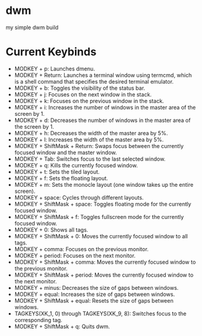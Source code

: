 # dwm
my simple dwm build

# Current Keybinds
- MODKEY + p: Launches dmenu.
- MODKEY + Return: Launches a terminal window using termcmd, which is a shell command that specifies the desired terminal emulator.
- MODKEY + b: Toggles the visibility of the status bar.
- MODKEY + j: Focuses on the next window in the stack.
- MODKEY + k: Focuses on the previous window in the stack.
- MODKEY + i: Increases the number of windows in the master area of the screen by 1.
- MODKEY + d: Decreases the number of windows in the master area of the screen by 1.
- MODKEY + h: Decreases the width of the master area by 5%.
- MODKEY + l: Increases the width of the master area by 5%.
- MODKEY + ShiftMask + Return: Swaps focus between the currently focused window and the master window.
- MODKEY + Tab: Switches focus to the last selected window.
- MODKEY + q: Kills the currently focused window.
- MODKEY + t: Sets the tiled layout.
- MODKEY + f: Sets the floating layout.
- MODKEY + m: Sets the monocle layout (one window takes up the entire screen).
- MODKEY + space: Cycles through different layouts.
- MODKEY + ShiftMask + space: Toggles floating mode for the currently focused window.
- MODKEY + ShiftMask + f: Toggles fullscreen mode for the currently focused window.
- MODKEY + 0: Shows all tags.
- MODKEY + ShiftMask + 0: Moves the currently focused window to all tags.
- MODKEY + comma: Focuses on the previous monitor.
- MODKEY + period: Focuses on the next monitor.
- MODKEY + ShiftMask + comma: Moves the currently focused window to the previous monitor.
- MODKEY + ShiftMask + period: Moves the currently focused window to the next monitor.
- MODKEY + minus: Decreases the size of gaps between windows.
- MODKEY + equal: Increases the size of gaps between windows.
- MODKEY + ShiftMask + equal: Resets the size of gaps between windows.
- TAGKEYS(XK_1, 0) through TAGKEYS(XK_9, 8): Switches focus to the corresponding tag.
- MODKEY + ShiftMask + q: Quits dwm.

